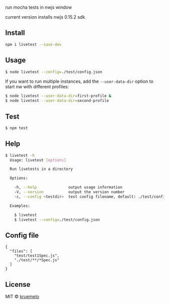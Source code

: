 
run mocha tests in nwjs window

current version installs nwjs 0.15.2 sdk

## Install

```bash
npm i livetest --save-dev
```

## Usage

```bash
$ node livetest --config=./test/config.json
```

If you want to run multiple instances, add the `--user-data-dir` option to start nw with different profiles:

```bash
$ node livetest --user-data-dir=first-profile & 
$ node livetest --user-data-dir=second-profile
```

## Test

```bash
$ npm test 
```

## Help

```bash
$ livetest -h
  Usage: livetest [options]

  Run livetests in a directory

  Options:

    -h, --help              output usage information
    -V, --version           output the version number
    -c, --config <testdir>  test config filename, default: ./test/config.json

  Examples:

    $ livetest
    $ livetest --config=./test/config.json

```

## Config file

```
{
  "files": [
    "test/test1Spec.js",
    "./test/**/*Spec.js"
  ]
}
```

## License
MIT &copy; [kruemelo](https://github.com/kruemelo)
